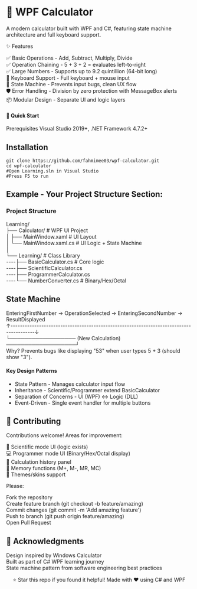 # 🧮 WPF Calculator 
A modern calculator built with WPF and C#, featuring state machine architecture and full keyboard support.

✨ Features

✅ Basic Operations - Add, Subtract, Multiply, Divide\
✅ Operation Chaining - 5 + 3 + 2 = evaluates left-to-right\
✅ Large Numbers - Supports up to 9.2 quintillion (64-bit long)\
🎹 Keyboard Support - Full keyboard + mouse input\
🔄 State Machine - Prevents input bugs, clean UX flow\
🛡️ Error Handling - Division by zero protection with MessageBox alerts\
📦 Modular Design - Separate UI and logic layers

#### 🚀 Quick Start
Prerequisites
Visual Studio 2019+,
 .NET Framework 4.7.2+

## Installation
```
git clone https://github.com/fahmimee03/wpf-calculator.git 
cd wpf-calculator
#Open Learning.sln in Visual Studio
#Press F5 to run
```
## **Example - Your Project Structure Section:**

### Project Structure

Learning/\
├── Calculator/              # WPF UI Project \
│   ├── MainWindow.xaml      # UI Layout \
│   └── MainWindow.xaml.cs   # UI Logic + State Machine \
│ \
└── Learning/                # Class Library \
----├── BasicCalculator.cs   # Core logic \
----├── ScientificCalculator.cs \
----├── ProgrammerCalculator.cs \
----└── NumberConverter.cs   # Binary/Hex/Octal 

## State Machine 
EnteringFirstNumber → OperationSelected → EnteringSecondNumber → ResultDisplayed \
         ↑----------------------------------------------------------------------------------------↓ \
         └────────────────── (New Calculation) ───────────────────┘ \
Why?
Prevents bugs like displaying "53" when user types 5 + 3 (should show "3"). 
#### Key Design Patterns

- State Pattern - Manages calculator input flow 
- Inheritance - Scientific/Programmer extend BasicCalculator 
- Separation of Concerns - UI (WPF) ↔ Logic (DLL) 
- Event-Driven - Single event handler for multiple buttons

## 🤝 Contributing
Contributions welcome! Areas for improvement:

🔬 Scientific mode UI (logic exists) \
💻 Programmer mode UI (Binary/Hex/Octal display) \
📜 Calculation history panel \
💾 Memory functions (M+, M-, MR, MC) \
🎨 Themes/skins support 

Please:

Fork the repository \
Create feature branch (git checkout -b feature/amazing) \
Commit changes (git commit -m 'Add amazing feature') \
Push to branch (git push origin feature/amazing) \
Open Pull Request


## 🙏 Acknowledgments

Design inspired by Windows Calculator\
Built as part of C# WPF learning journey\
State machine pattern from software engineering best practices

<div align="center">
⭐ Star this repo if you found it helpful!
Made with ❤️ using C# and WPF
</div>

